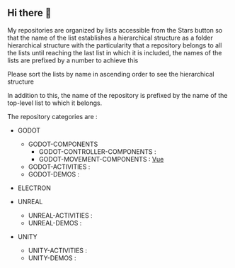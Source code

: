 ## Hi there 👋

<!--
**chemacarceller/chemacarceller** is a ✨ _special_ ✨ repository because its `README.md` (this file) appears on your GitHub profile.

Here are some ideas to get you started:

- 🔭 I’m currently working on ...
- 🌱 I’m currently learning ...
- 👯 I’m looking to collaborate on ...
- 🤔 I’m looking for help with ...
- 💬 Ask me about ...
- 📫 How to reach me: ...
- 😄 Pronouns: ...
- ⚡ Fun fact: ...
-->

My repositories are organized by lists accessible from the Stars button so that the name of the list establishes a hierarchical structure as a folder hierarchical structure with the particularity that a repository belongs to all the lists until reaching the last list in which it is included, the names of the lists are prefixed by a number to achieve this

Please sort the lists by name in ascending order to see the hierarchical structure

In addition to this, the name of the repository is prefixed by the name of the top-level list to which it belongs.

The repository categories are :

* GODOT
     * GODOT-COMPONENTS
          * GODOT-CONTROLLER-COMPONENTS :
          * GODOT-MOVEMENT-COMPONENTS :   [Vue](https://github.com/vuejs/vue)
     * GODOT-ACTIVITIES :
     * GODOT-DEMOS :
  
* ELECTRON
  
* UNREAL
     * UNREAL-ACTIVITIES :
     * UNREAL-DEMOS :
  
* UNITY
     * UNITY-ACTIVITIES :
     * UNITY-DEMOS :

